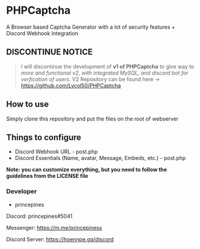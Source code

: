# PHPCaptcha
A Browser based Captcha Generator with a lot of security features + Discord Webhook Integration

## DISCONTINUE NOTICE
> I will discontinue the development of **v1 of PHPCaptcha** to give way to _more and functional v2, with integrated MySQL, and discord bot for verfication of users_.
> V2 Repository can be found here -> https://github.com/Lycol50/PHPCaptcha

## How to use
Simply clone this repository and put the files on the root of webserver

## Things to configure
- Discord Webhook URL - post.php
- Discord Essentials (Name, avatar, Message, Embeds, etc.) - post.php

**Note: you can customize everything, but you need to follow the guidelines from the LICENSE file**

### Developer
- princepines

Discord: princepines#5041

Messenger: https://m.me/princepiness

Discord Server: https://hoennpe.gq/discord
